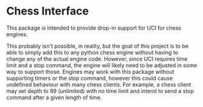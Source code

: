 # Chess Interface

This package is intended to provide drop-in support for UCI for chess engines.

This probably isn't possible, in reality, but the goal of this project is to be able to simply add this to any python chess engine without having to change any of the actual engine code.
However, since UCI requires time limit and a stop command, the engine will likely need to be adjusted in some way to support those. Engines may work with this package without supporting timers or 
the stop command, however this could cause undefined behaviour with many chess clients. For example, a chess client may set depth to 99 (unlimited) with no time limit and intend to send a stop
command after a given length of time.
